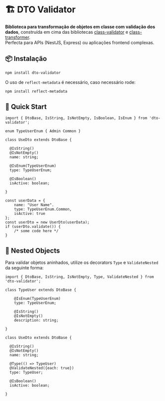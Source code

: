 # 🏗️ **DTO Validator**  

**Biblioteca para transformação de objetos em classe com validação dos dados**, construída em cima das bibliotecas [class-validator](https://www.npmjs.com/package/class-validator) e [class-transformer](https://www.npmjs.com/package/class-transformer).  
Perfecta para APIs (NestJS, Express) ou aplicações frontend complexas.

## 📦 **Instalação**

```bash
npm install dto-validator
```
O uso de `reflect-metadata` é necessário, caso necessário rode:
```bash
npm install reflect-metadata
```

## 🚀 **Quick Start**

```
import { DtoBase, IsString, IsNotEmpty, IsBoolean, IsEnum } from 'dto-validator';

enum TypeUserEnum { Admin Common }

class UseDto extends DtoBase {
  
  @IsString()
  @IsNotEmpty()
  name: string;

  @IsEnum(TypeUserEnum)
  type: TypeUserEnum;

  @IsBoolean()
  isActive: boolean;

}

const userData = {
    name: "User Name".
    type: TypeUserEnum.Common,
    isActive: true
};
const userDto = new UserDto(userData);
if (userDto.validate()) {
    /* some code here */
}
```

## 🚀 **Nested Objects**

Para validar objetos aninhados, utilize os decorators `Type` e `ValidateNested` da seguinte forma:
```
import { DtoBase, IsString, IsNotEmpty, Type, ValidateNested } from 'dto-validator';

class TypeUser extends DtoBase {
    
    @IsEnum(TypeUserEnum)
    type: TypeUserEnum;

    @IsString()
    @IsNotEmpty()
    description: string;

}

class UseDto extends DtoBase {
  
  @IsString()
  @IsNotEmpty()
  name: string;

  @Type(() => TypeUser)
  @ValidateNested({each: true})
  type: TypeUser;

  @IsBoolean()
  isActive: boolean;

}
```